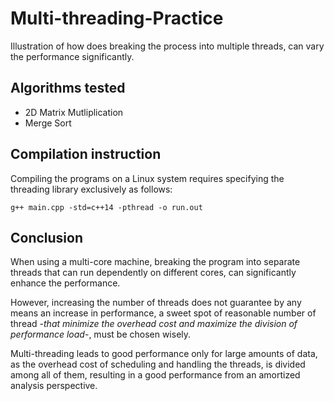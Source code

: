 # Multi-threading-Practice
Illustration of how does breaking the process into multiple threads, can vary the performance significantly.

## Algorithms tested
- 2D Matrix Mutliplication
- Merge Sort

## Compilation instruction
Compiling the programs on a Linux system requires specifying the threading library exclusively as follows:

	g++ main.cpp -std=c++14 -pthread -o run.out
    
 ## Conclusion
 When using a multi-core machine, breaking the program into separate threads that can run dependently on different cores, can significantly enhance the performance.
 
 However, increasing the number of threads does not guarantee by any means an increase in performance, a sweet spot of reasonable number of thread -_that minimize the overhead cost and maximize the division of performance load_-, must be chosen wisely.
 
 Multi-threading leads to good performance only for large amounts of data, as the overhead cost of scheduling and handling the threads, is divided among all of them, resulting in a good performance from an amortized analysis perspective.
